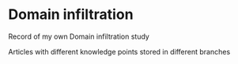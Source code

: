# Domain infiltration
Record of my own Domain infiltration study

Articles with different knowledge points stored in different branches
